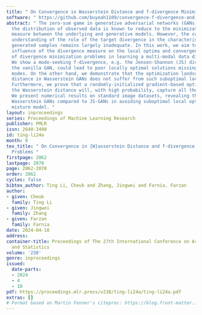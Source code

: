 ```yaml
---
title: " On Convergence in Wasserstein Distance and f-divergence Minimization Problems "
software: " https://github.com/buyeah1109/convergence-f-divergence-and-wasserstein "
abstract: " The zero-sum game in generative adversarial networks (GANs) for learning
  the distribution of observed data is known to reduce to the minimization of a divergence
  measure between the underlying and generative models. However, the current theoretical
  understanding of the role of the target divergence in the characteristics of GANs’
  generated samples remains largely inadequate. In this work, we aim to analyze the
  influence of the divergence measure on the local optima and convergence properties
  of divergence minimization problems in learning a multi-modal data distribution.
  We show a mode-seeking f-divergence, e.g. the Jensen-Shannon (JS) divergence in
  the vanilla GAN, could lead to poor locally optimal solutions missing some underlying
  modes. On the other hand, we demonstrate that the optimization landscape of 1-Wasserstein
  distance in Wasserstein GANs does not suffer from such suboptimal local minima.
  Furthermore, we prove that a randomly-initialized gradient-based optimization of
  the Wasserstein distance will, with high probability, capture all the existing modes.
  We present numerical results on standard image datasets, revealing the success of
  Wasserstein GANs compared to JS-GANs in avoiding suboptimal local optima under a
  mixture model. "
layout: inproceedings
series: Proceedings of Machine Learning Research
publisher: PMLR
issn: 2640-3498
id: ting-li24a
month: 0
tex_title: " On Convergence in {W}asserstein Distance and f-divergence Minimization
  Problems "
firstpage: 2062
lastpage: 2070
page: 2062-2070
order: 2062
cycles: false
bibtex_author: Ting Li, Cheuk and Zhang, Jingwei and Farnia, Farzan
author:
- given: Cheuk
  family: Ting Li
- given: Jingwei
  family: Zhang
- given: Farzan
  family: Farnia
date: 2024-04-18
address:
container-title: Proceedings of The 27th International Conference on Artificial Intelligence
  and Statistics
volume: '238'
genre: inproceedings
issued:
  date-parts:
  - 2024
  - 4
  - 18
pdf: https://proceedings.mlr.press/v238/ting-li24a/ting-li24a.pdf
extras: []
# Format based on Martin Fenner's citeproc: https://blog.front-matter.io/posts/citeproc-yaml-for-bibliographies/
---
```

